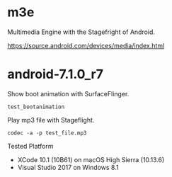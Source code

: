 # m3e
Multimedia Engine with the Stagefright of Android.

https://source.android.com/devices/media/index.html

# android-7.1.0_r7
Show boot animation with SurfaceFlinger.
```
test_bootanimation
```
Play mp3 file with Stageflight.
```
codec -a -p test_file.mp3
```
Tested Platform
- XCode 10.1 (10B61) on macOS High Sierra (10.13.6)
- Visual Studio 2017 on Windows 8.1

